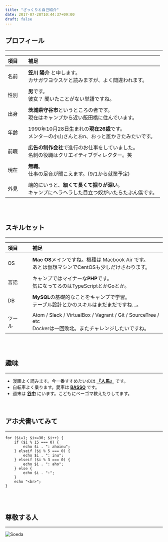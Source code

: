 ```yaml
---
title: "ざっくりと自己紹介"
date: 2017-07-28T10:44:37+09:00
draft: false
---
```


## プロフィール
---

| 項目 | 補足 |
| :--- | :--- |
|  |  |
| 名前&nbsp;&nbsp;&nbsp;&nbsp; | **笠川 陽介** と申します。<br>カサガワヨウスケと読みますが、よく間違われます。 |
|  |  |
| 性別 | **男**です。<br>彼女？ 聞いたことがない単語ですね。 |
|  |  |
| 出身 | **茨城県守谷市**というところの者です。<br>現在はキャンプから近い飯田橋に住んでいます。 |
|  |  |
| 年齢 | 1990年10月28日生まれの**現在26歳**です。<br>メンターの小山さんとおn、おっと誰かきたみたいです。 |
|  |  |
| 前職 | **広告の制作会社**で進行のお仕事をしていました。<br>名刺の役職はクリエイティブディレクター。笑 |
|  |  |
| 現在 | **無職**。<br>仕事の足音が聞こえます。(9/1から就業予定) |
|  |  |
| 外見 | 端的にいうと、**細くて長くて掘りが深い**。<br>キャンプにヘラヘラした目立つ奴がいたらたぶん僕です。 |

<br><br>

## スキルセット
---

| 項目 | 補足 |
| :--- | :--- |
|  |  |
| OS | **Mac OS**メインですね。機種は Macbook Air です。<br>あとは仮想マシンでCentOSも少しだけさわります。 |
|  |  |
| 言語 | キャンプではマイナーな**PHP**です。<br>気になってるのはTypeScriptとかGoとか。 |
|  |  |
| DB | **MySQL**の基礎的なことをキャンプで学習。<br>テーブル設計とかのスキルはまだまだですね…。 |
|  |  |
| ツール&nbsp;&nbsp;&nbsp;&nbsp; | Atom / Slack / VirtualBox / Vagrant / Git / SourceTree / etc<br>Dockerは一回敗北。またチャレンジしたいですね。 |

<br><br>

## 趣味
---
* 漫画よく読みます。今一番すすめたいのは **[『人馬』](https://www.amazon.co.jp/dp/4781615112)** です。
* 自転車よく乗ります。愛車は **[BASSO](http://ysroad.co.jp/shinjuku-custom/wp-content/uploads/2016/04/dsc5808.jpg)** です。
* 週末は **[谷中](http://www.yanakaginza.com/)** にいます。こどもにベーゴマ教えたりしてます。
<br><br><br>

## アホ犬書いてみて
---

```php:ahoinu.php
for ($i=1; $i<=30; $i++) {
    if ($i % 15 === 0) {
        echo $i . ": ahoinu";
    } elseif ($i % 5 === 0) {
        echo $i . ": inu";
    } elseif ($i % 3 === 0) {
        echo $i . ": aho";
    } else {
        echo $i . ":";
    }
    echo "<br>";
}
```

<br><br>

## 尊敬する人
---
![Soeda](https://www.geekjob.jp/wp-content/uploads/2016/02/IMG_5056.jpg "Soeda")
